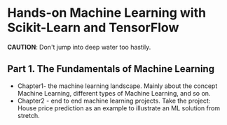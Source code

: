 # Hands-on Machine Learning with Scikit-Learn and TensorFlow

**CAUTION**: Don't jump into deep water too hastily.

## Part 1. The Fundamentals of Machine Learning

- Chapter1- the machine learning landscape. Mainly about the concept Machine Learning, different types of Machine Learning, and so on.
- Chapter2 - end to end machine learning projects. Take the project: House price prediction as an example to illustrate an ML solution from stretch.